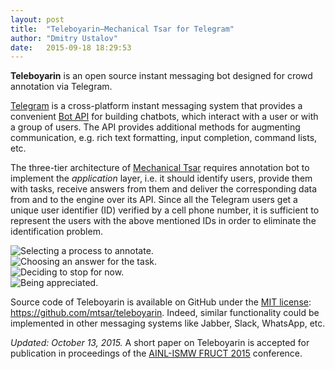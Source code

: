 ```yaml
---
layout: post
title:  "Teleboyarin—Mechanical Tsar for Telegram"
author: "Dmitry Ustalov"
date:   2015-09-18 18:29:53
---
```


**Teleboyarin** is an open source instant messaging bot designed for crowd annotation via Telegram.

[Telegram](https://telegram.org/) is a cross-platform instant messaging system that provides a convenient [Bot API](https://core.telegram.org/bots/api) for building chatbots, which interact with a user or with a group of users. The API provides additional methods for augmenting communication, e.g. rich text formatting, input completion, command lists, etc.

The three-tier architecture of [Mechanical Tsar](/) requires annotation bot to implement the *application* layer, i.e. it should identify users, provide them with tasks, receive answers from them and deliver the corresponding data from and to the engine over its API. Since all the Telegram users get a unique user identifier (ID) verified by a cell phone number, it is sufficient to represent the users with the above mentioned IDs in order to eliminate the identification problem.

<div class="pure-g">
<div class="pure-u-1-2 pure-u-md-1-4">
<img src="/media/telegram_20150918-1.png" alt="Selecting a process to annotate.">
</div>
<div class="pure-u-1-2 pure-u-md-1-4">
<img src="/media/telegram_20150918-2.png" alt="Choosing an answer for the task.">
</div>
<div class="pure-u-1-2 pure-u-md-1-4">
<img src="/media/telegram_20150918-3.png" alt="Deciding to stop for now.">
</div>
<div class="pure-u-1-2 pure-u-md-1-4">
<img src="/media/telegram_20150918-4.png" alt="Being appreciated.">
</div>
</div>

Source code of Teleboyarin is available on GitHub under the [MIT license](https://opensource.org/licenses/MIT): <https://github.com/mtsar/teleboyarin>. Indeed, similar functionality could be implemented in other messaging systems like Jabber, Slack, WhatsApp, etc.

*Updated: October 13, 2015.* A short paper on Teleboyarin is accepted for publication in proceedings of the [AINL-ISMW FRUCT 2015](https://nlpub.ru/AINL-ISMW_FRUCT) conference.
